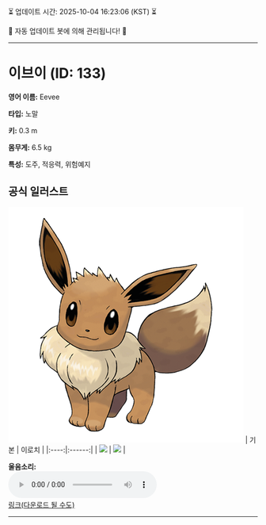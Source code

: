 
⏳ 업데이트 시간: 2025-10-04 16:23:06 (KST) ⏳

🤖 자동 업데이트 봇에 의해 관리됩니다! 🤖

---

# 이브이 (ID: 133)
**영어 이름:** Eevee

**타입:** 노말

**키:** 0.3 m

**몸무게:** 6.5 kg

**특성:** 도주, 적응력, 위험예지

## 공식 일러스트
![](https://raw.githubusercontent.com/PokeAPI/sprites/master/sprites/pokemon/other/official-artwork/133.png)
| 기본 | 이로치 |
|:----:|:------:|
| <img src="http://play.pokemonshowdown.com/sprites/ani/eevee.gif" width="200"> | <img src="http://play.pokemonshowdown.com/sprites/ani-shiny/eevee.gif" width="200"> |

**울음소리:**<br><audio controls src="https://raw.githubusercontent.com/PokeAPI/cries/main/cries/pokemon/latest/133.ogg"></audio><br> [링크(다운로드 될 수도)](https://raw.githubusercontent.com/PokeAPI/cries/main/cries/pokemon/latest/133.ogg)


---

